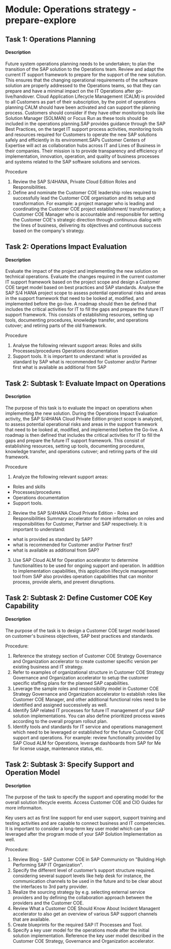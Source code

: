 
# Module: Operations strategy - prepare-explore
## Task 1: Operations Planning
#### Description
Future system operations planning needs to be undertaken; to plan the transition of the SAP solution to the Operations team. Review and adapt the current IT support framework to prepare for the support of the new solution. This ensures that the changing operational requirements of the software solution are properly addressed to the Operations teams, so that they can prepare and have a minimal impact on the IT Operations after go-live/handover. Cloud Application Lifecycle Management (CALM) is provided to all Customers as part of their subscription, by the point of operations planning CALM should have been activated and can support the planning process. Customers should consider if they have other monitoring tools like Solution Manager (SOLMAN) or Focus Run as these tools should be included in the operations planning.SAP provides guidance through the SAP Best Practices, on the target IT support process activities, monitoring tools and resources required for Customers to operate the new SAP solutions safely and efficiently in its environment.SAPs Customer Centers of Expertise will act as collaboration hubs across IT and Lines of Business in their companies. Their mission is to provide transparency and efficiency of implementation, innovation, operation, and quality of business processes and systems related to the SAP software solutions and services.

Procedure
1. Review the SAP S/4HANA, Private Cloud Edition Roles and Responsibilities. 
2. Define and nominate the Customer COE leadership roles required to successfully lead the Customer COE organisation and its setup and transformation. For example: a project manager who is leading and coordinating the Customer COE project establishment/ transformation; a Customer COE Manager who is accountable and responsible for setting the Customer COE's strategic direction through continuous dialog with the lines of business, delivering its objectives and continuous success based on the company's strategy. 
## Task 2: Operations Impact Evaluation
#### Description
Evaluate the impact of the project and implementing the new solution on technical operations.  Evaluate the changes required in the current customer IT support framework based on the project scope and design a Customer COE target model based on best practices and SAP standards. Analyse the SAP S/4 HANA project scope to assess potential operational risks and areas in the support framework that need to be looked at, modified, and implemented before the go-live. A roadmap should then be defined that includes the critical activities for IT to fill the gaps and prepare the future IT support framework. This consists of establishing resources, setting up tools, documenting procedures, knowledge transfer, and operations cutover; and retiring parts of the old framework.

Procedure
1. Analyse the following relevant support areas: 
Roles and skills 
Processes/procedures 
Operations documentation 
2. Support tools. 
It is important to understand:
what is provided as standard by SAP 
what is recommended for Customer and/or Partner first 
what is available as additional from SAP 



## Task 2: Subtask 1: Evaluate Impact on Operations
#### Description
The purpose of this task is to evaluate the impact on operations when implementing the new solution. During the Operations Impact Evaluation activity, the SAP S/4HANA Cloud Private Edition project scope is analyzed, to assess potential operational risks and areas in the support framework that need to be looked at, modified, and implemented before the Go-live. A roadmap is then defined that includes the critical activities for IT to fill the gaps and prepare the future IT support framework. This consist of establishing resources, setting up tools, documenting procedures, knowledge transfer, and operations cutover; and retiring parts of the old framework.

Procedure

1. Analyze the following relevant support areas:
* Roles and skills
* Processes/procedures
* Operations documentation
* Support tools.
2. Review the SAP S/4HANA Cloud Private Edition - Roles and Responsibilities Summary accelerator for more information on roles and responsibilities for Customer, Partner and SAP respectively. It is important to understand:
* what is provided as standard by SAP?
* what is recommended for Customer and/or Partner first?
* what is available as additional from SAP?
3. Use SAP Cloud ALM for Operation accelerator to determine functionalities to be used for ongoing support and operation. In addition to implementation capabilities, this application lifecycle management tool from SAP also provides operation capabilities that can monitor process, provide alerts, and prevent disruptions.
## Task 2: Subtask 2: Define Customer COE Key Capability
#### Description
The purpose of the task is to design a Customer COE target model based on customer's business objectives, SAP best practices and standards.

Procedure:

1. Reference the strategy section of Customer COE Strategy Governance and Organization accelerator to create customer specific version per existing business and IT strategy.
2. Refer to examples of organizational structure in Customer COE Strategy Governance and Organization accelerator to setup the customer specific staffing plans for the planned SAP capabilities.
3. Leverage the sample roles and responsibility model in Customer COE Strategy Governance and Organization accelerator to establish roles like Customer COE Manager, and other additional functional roles need to be identified and assigned successively as well.
4. Identify SAP related IT processes for future IT management of your SAP solution implementations. You can also define prioritized process waves according to the overall program rollout plan.
5. Identify tools and standards for IT service and operations management which need to be leveraged or established for the future Customer COE support and operations. For example: review functionality provided by SAP Cloud ALM for Operations, leverage dashboards from SAP for Me for license usage, maintenance status, etc.
## Task 2: Subtask 3: Specify Support and Operation Model
#### Description
The purpose of the task to specify the support and operating model for the overall solution lifecycle events. Access Customer COE and CIO Guides for more informaiton.

Key users act as first line support for end user support, support training and testing activities and are capable to connect business and IT competencies. It is important to consider a long-term key user model which can be leveraged after the program mode of your SAP Solution Implementation as well.

Procedure:

1. Review Blog - SAP Customer COE in SAP Communicty on "Building High Performing SAP IT Organization".
2. Specify the different level of customer’s support structure required. considering several support levels like help desk for instance, the communication channels to be used in the future and to be clear about the interfaces to 3rd party provider.
3. Realize the sourcing strategy by e.g. selecting external service providers and by defining the collaboration approach between the providers and the Customer COE.
4. Review What a Customer COE Should Know About Incident Managent accelerator to also get an overview of various SAP support channels that are available.
5. Create blueprints for the required SAP IT Processes and Tool.
6. Specify a key user model for the operations mode after the initial solution implementation. Reference the key user model described in the Customer COE Strategy, Governance and Organization accelerator.